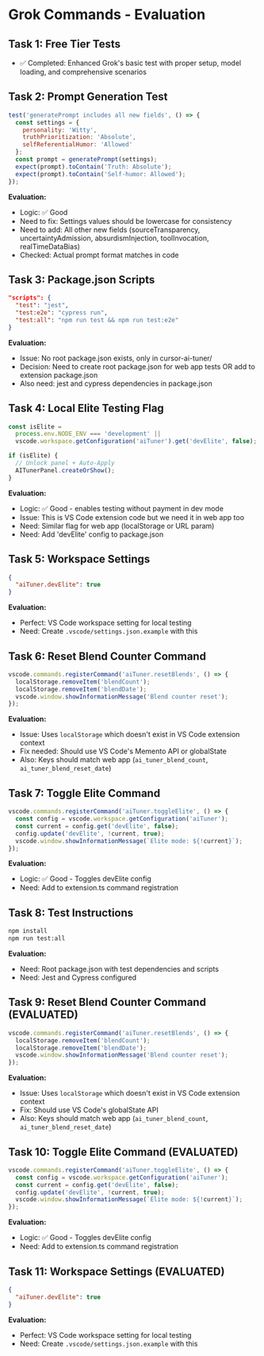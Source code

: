 # Grok Commands - Evaluation

## Task 1: Free Tier Tests
- ✅ Completed: Enhanced Grok's basic test with proper setup, model loading, and comprehensive scenarios

## Task 2: Prompt Generation Test
```js
test('generatePrompt includes all new fields', () => {
  const settings = {
    personality: 'Witty',
    truthPrioritization: 'Absolute',
    selfReferentialHumor: 'Allowed'
  };
  const prompt = generatePrompt(settings);
  expect(prompt).toContain('Truth: Absolute');
  expect(prompt).toContain('Self-humor: Allowed');
});
```

**Evaluation:**
- Logic: ✅ Good
- Need to fix: Settings values should be lowercase for consistency
- Need to add: All other new fields (sourceTransparency, uncertaintyAdmission, absurdismInjection, toolInvocation, realTimeDataBias)
- Checked: Actual prompt format matches in code

## Task 3: Package.json Scripts
```json
"scripts": {
  "test": "jest",
  "test:e2e": "cypress run",
  "test:all": "npm run test && npm run test:e2e"
}
```

**Evaluation:**
- Issue: No root package.json exists, only in cursor-ai-tuner/
- Decision: Need to create root package.json for web app tests OR add to extension package.json
- Also need: jest and cypress dependencies in package.json

## Task 4: Local Elite Testing Flag
```js
const isElite = 
  process.env.NODE_ENV === 'development' || 
  vscode.workspace.getConfiguration('aiTuner').get('devElite', false);

if (isElite) {
  // Unlock panel + Auto-Apply
  AITunerPanel.createOrShow();
}
```

**Evaluation:**
- Logic: ✅ Good - enables testing without payment in dev mode
- Issue: This is VS Code extension code but we need it in web app too
- Need: Similar flag for web app (localStorage or URL param)
- Need: Add 'devElite' config to package.json

## Task 5: Workspace Settings
```json
{
  "aiTuner.devElite": true
}
```

**Evaluation:**
- Perfect: VS Code workspace setting for local testing
- Need: Create `.vscode/settings.json.example` with this

## Task 6: Reset Blend Counter Command
```js
vscode.commands.registerCommand('aiTuner.resetBlends', () => {
  localStorage.removeItem('blendCount');
  localStorage.removeItem('blendDate');
  vscode.window.showInformationMessage('Blend counter reset');
});
```

**Evaluation:**
- Issue: Uses `localStorage` which doesn't exist in VS Code extension context
- Fix needed: Should use VS Code's Memento API or globalState
- Also: Keys should match web app (`ai_tuner_blend_count`, `ai_tuner_blend_reset_date`)

## Task 7: Toggle Elite Command
```js
vscode.commands.registerCommand('aiTuner.toggleElite', () => {
  const config = vscode.workspace.getConfiguration('aiTuner');
  const current = config.get('devElite', false);
  config.update('devElite', !current, true);
  vscode.window.showInformationMessage(`Elite mode: ${!current}`);
});
```

**Evaluation:**
- Logic: ✅ Good - Toggles devElite config
- Need: Add to extension.ts command registration

## Task 8: Test Instructions
```bash
npm install
npm run test:all
```

**Evaluation:**
- Need: Root package.json with test dependencies and scripts
- Need: Jest and Cypress configured

## Task 9: Reset Blend Counter Command (EVALUATED)
```js
vscode.commands.registerCommand('aiTuner.resetBlends', () => {
  localStorage.removeItem('blendCount');
  localStorage.removeItem('blendDate');
  vscode.window.showInformationMessage('Blend counter reset');
});
```

**Evaluation:**
- Issue: Uses `localStorage` which doesn't exist in VS Code extension context
- Fix: Should use VS Code's globalState API
- Also: Keys should match web app (`ai_tuner_blend_count`, `ai_tuner_blend_reset_date`)

## Task 10: Toggle Elite Command (EVALUATED)
```js
vscode.commands.registerCommand('aiTuner.toggleElite', () => {
  const config = vscode.workspace.getConfiguration('aiTuner');
  const current = config.get('devElite', false);
  config.update('devElite', !current, true);
  vscode.window.showInformationMessage(`Elite mode: ${!current}`);
});
```

**Evaluation:**
- Logic: ✅ Good - Toggles devElite config
- Need: Add to extension.ts command registration

## Task 11: Workspace Settings (EVALUATED)
```json
{
  "aiTuner.devElite": true
}
```

**Evaluation:**
- Perfect: VS Code workspace setting for local testing
- Need: Create `.vscode/settings.json.example` with this
